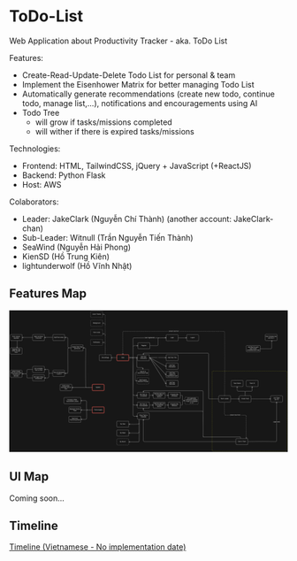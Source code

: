 # ToDo-List
Web Application about Productivity Tracker - aka. ToDo List

Features:
- Create-Read-Update-Delete Todo List for personal & team
- Implement the Eisenhower Matrix for better managing Todo List
- Automatically generate recommendations (create new todo, continue todo, manage list,...), notifications and encouragements using AI
- Todo Tree
  + will grow if tasks/missions completed
  + will wither if there is expired tasks/missions

Technologies:
- Frontend: HTML, TailwindCSS, jQuery + JavaScript (+ReactJS)
- Backend: Python Flask
- Host: AWS

Colaborators:
- Leader: JakeClark (Nguyễn Chí Thành) (another account: JakeClark-chan)
- Sub-Leader: Witnull (Trần Nguyễn Tiến Thành)
- SeaWind (Nguyễn Hải Phong)
- KienSD (Hồ Trung Kiên)
- lightunderwolf (Hồ Vĩnh Nhật)

## Features Map

![](./feature-map.png)

## UI Map
Coming soon...

## Timeline
[Timeline (Vietnamese - No implementation date)](https://docs.google.com/spreadsheets/d/1MAMZZLN4X1kk-8I4zG77Cs-AGEdnr1_v/edit?usp=sharing&ouid=117486916258965576138&rtpof=true&sd=true)
